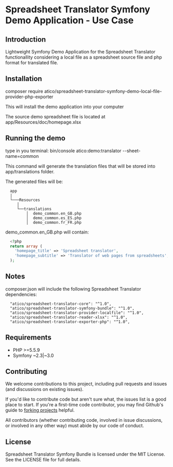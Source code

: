 Spreadsheet Translator Symfony Demo Application - Use Case
======================================================================================

Introduction
------------

Lightweight Symfony Demo Application for the Spreadsheet Translator functionallity considering a local file as a spreadsheet source file and php format for translated file.


Installation
------------

composer require atico/spreadsheet-translator-symfony-demo-local-file-provider-php-exporter

This will install the demo application into your computer

The source demo spreadsheet file is located at app/Resources/doc/homepage.xlsx


Running the demo
---------

type in you terminal: bin/console atico:demo:translator --sheet-name=common

This command will generate the translation files that will be stored into app/translations folder.

The generated files will be:

```
  app
  |
  └───Resources
     │
     └──translations
         │  demo_common.en_GB.php
         │  demo_common.es_ES.php   
         │  demo_common.fr_FR.php

```      
                              
demo_common.en_GB.php will contain:

```php
  <?php
  return array (
    'homepage_title' => 'Spreadsheet translator',
    'homepage_subtitle' => 'Translator of web pages from spreadsheets',
  );
```

Notes
-----


composer.json will include the following Spreadsheet Translator dependencies:
```
  "atico/spreadsheet-translator-core": "^1.0",
  "atico/spreadsheet-translator-symfony-bundle": "^1.0",
  "atico/spreadsheet-translator-provider-localfile": "^1.0",
  "atico/spreadsheet-translator-reader-xlsx": "^1.0",
  "atico/spreadsheet-translator-exporter-php": "^1.0",
```



Requirements
------------

  * PHP >=5.5.9
  * Symfony ~2.3|~3.0


Contributing
------------

We welcome contributions to this project, including pull requests and issues (and discussions on existing issues).

If you'd like to contribute code but aren't sure what, the issues list is a good place to start. If you're a first-time code contributor, you may find Github's guide to <a href="https://guides.github.com/activities/forking/">forking projects</a> helpful.

All contributors (whether contributing code, involved in issue discussions, or involved in any other way) must abide by our code of conduct.


License
-------

Spreadsheet Translator Symfony Bundle is licensed under the MIT License. See the LICENSE file for full details.

